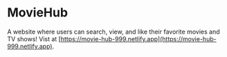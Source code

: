 # MovieHub

A website where users can search, view, and like their favorite movies and TV shows!
Vist at [https://movie-hub-999.netlify.app](https://movie-hub-999.netlify.app).
